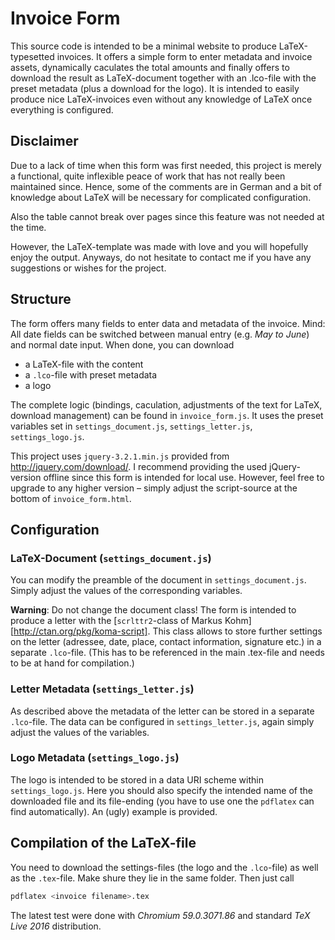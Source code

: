 # Invoice Form
This source code is intended to be a minimal website to produce
LaTeX-typesetted invoices.
It offers a simple form to enter metadata and invoice assets,
dynamically caculates the total amounts and finally offers to download
the result as LaTeX-document together with an .lco-file with the preset
metadata (plus a download for the logo).
It is intended to easily produce nice LaTeX-invoices even without any
knowledge of LaTeX once everything is configured.

## Disclaimer
Due to a lack of time when this form was first needed, this project is
merely a functional, quite inflexible peace of work that has not really
been maintained since.
Hence, some of the comments are in German and a bit of knowledge
about LaTeX will be necessary for complicated configuration.

Also the table cannot break over pages since this feature was not
needed at the time.

However, the LaTeX-template was made with love and you will hopefully
enjoy the output.
Anyways, do not hesitate to contact me if you have any suggestions or
wishes for the project.


## Structure
The form offers many fields to enter data and metadata of the invoice.
Mind: All date fields can be switched between manual entry (e.g. *May
to June*) and normal date input. 
When done, you can download
- a LaTeX-file with the content
- a `.lco`-file with preset metadata
- a logo

The complete logic (bindings, caculation, adjustments of the text for
LaTeX, download management) can be found in `invoice_form.js`.
It uses the preset variables set in `settings_document.js`,
`settings_letter.js`, `settings_logo.js`.

This project uses `jquery-3.2.1.min.js` provided from
http://jquery.com/download/. I recommend providing the used
jQuery-version offline since this form is intended for local
use. However, feel free to upgrade to any higher version – simply
adjust the script-source at the bottom of `invoice_form.html`.

## Configuration
### LaTeX-Document (`settings_document.js`)
You can modify the preamble of the document in `settings_document.js`.
Simply adjust the values of the corresponding variables.

**Warning**: Do not change the document class!
The form is intended to produce a letter with
the [`scrlttr2`-class of Markus Kohm][http://ctan.org/pkg/koma-script].
This class allows to store further settings on the letter (adressee,
date, place, contact information, signature etc.) in a separate
`.lco`-file.
(This has to be referenced in the main .tex-file and needs
to be at hand for compilation.)

### Letter Metadata (`settings_letter.js`) 
As described above the metadata of the letter can be stored in a
separate `.lco`-file.
The data can be configured in `settings_letter.js`, again simply
adjust the values of the variables.

### Logo Metadata (`settings_logo.js`)
The logo is intended to be stored in a data URI scheme within
`settings_logo.js`.
Here you should also specify the intended name of the downloaded file
and its file-ending (you have to use one the `pdflatex` can find
automatically).
An (ugly) example is provided.


## Compilation of the LaTeX-file
You need to download the settings-files (the logo and the `.lco`-file)
as well as the `.tex`-file. Make shure they lie in the same folder.
Then just call
```bash
pdflatex <invoice filename>.tex
```
The latest test were done with *Chromium 59.0.3071.86* and standard
*TeX Live 2016* distribution.
